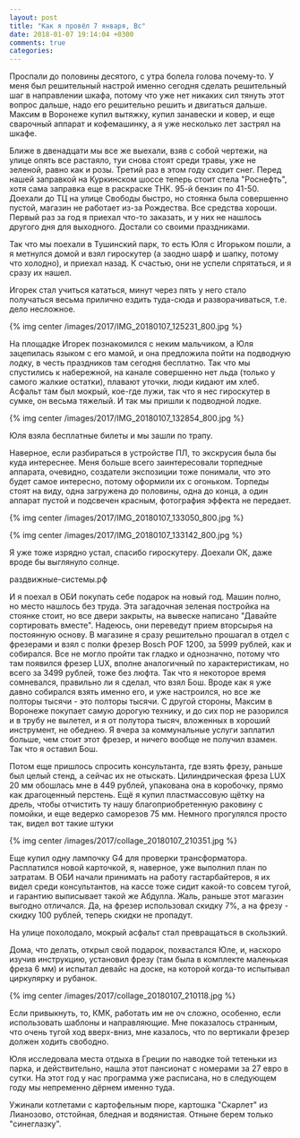 ```yaml
---
layout: post
title: "Как я провёл 7 января, Вс"
date: 2018-01-07 19:14:04 +0300
comments: true
categories: 
---
```

Проспали до половины десятого, с утра болела голова почему-то. У меня был решительный настрой именно сегодня сделать решительный шаг в направлении шкафа, потому что уже нет никаких сил тянуть этот вопрос дальше, надо его решительно решить и двигаться дальше. Максим в Воронеже купил вытяжку, купил занавески и ковер, и еще сварочный аппарат и кофемашинку, а я уже несколько лет застрял на шкафе.

Ближе в двенадцати мы все же выехали, взяв с собой чертежи, на улице опять все растаяло, туи снова стоят среди травы, уже не зеленой, равно как и розы. Третий раз в этом году сходит снег. Перед нашей заправкой на Куркинском шоссе теперь стоит стела "Роснефть", хотя сама заправка еще в раскраске ТНК. 95-й бензин по 41-50. Доехали до ТЦ на улице Свободы быстро, но стоянка была совершенно пустой, магазин не работает из-за Рождества. Все средства хороши. Первый раз за год я приехал что-то заказать, и у них не нашлось другого дня для выходного. Достали со своими праздниками. 

Так что мы поехали в Тушинский парк, то есть Юля с Игорьком пошли, а я метнулся домой и взял гироскутер (а заодно шарф и шапку, потому что холодно), и приехал назад. К счастью, они не успели спрятаться, и я сразу их нашел. 

Игорек стал учиться кататься, минут через пять у него стало получаться весьма прилично ездить туда-сюда и разворачиваться, т.е. дело несложное.

{% img center /images/2017/IMG_20180107_125231_800.jpg %}

На площадке Игорек познакомился с неким мальчиком, а Юля зацепилась языком с его мамой, и она предложила пойти на подводную лодку, в честь праздников там сегодня бесплатно. Так что мы спустились к набережной, на канале совершенно нет льда (только у самого жалкие остатки), плавают уточки, люди кидают им хлеб. Асфальт там был мокрый, кое-где лужи, так что я нес гироскутер в сумке, он весьма тяжелый. И так мы пришли к подводной лодке.

{% img center /images/2017/IMG_20180107_132854_800.jpg %}

Юля взяла бесплатные билеты и мы зашли по трапу. 

Наверное, если разбираться в устройстве ПЛ, то экскрусия была бы куда интереснее. Меня больше всего заинтересовали торпедные аппарата, очевидно, создатели экспозиции тоже понимали, что это будет самое интересно, потому оформили их с огоньком. Торпеды стоят на виду, одна загружена до половины, одна до конца, а один аппарат пустой и подсвечен красным, фотография эффекта не передает.

{% img center /images/2017/IMG_20180107_133050_800.jpg %}

{% img center /images/2017/IMG_20180107_133142_800.jpg %}

Я уже тоже изрядно устал, спасибо гироскутеру. Доехали ОК, даже вроде бы выглянуло солнце.



раздвижные-системы.рф

И я поехал в ОБИ покупать себе подарок на новый год. Машин полно, но место нашлось без труда. Эта загадочная зеленая постройка на стоянке стоит, но все двери закрыты, на вывеске написано "Давайте сортировать вместе". Надеюсь, они переведут прием вторсырья на постоянную основу. В магазине я сразу решительно прошагал в отдел с фрезерами и взял с полки фрезер Bosch POF 1200, за 5999 рублей, как и собирался. Все не могло пройти так гладко и однозначно, потому что там появился фрезер LUX, вполне аналогичный по характеристикам, но всего за 3499 рублей, тоже без люфта. Так что я некоторое время сомневался, правильно ли я сделал, что взял Бош. Вроде как я уже давно собирался взять именно его, и уже настроился, но все же полторы тысячи - это полторы тысячи. С другой стороны, Максим в Воронеже покупает самую дорогую технику, и до сих пор не разорился и в трубу не вылетел, и я от полутора тысяч, вложенных в хороший инструмент, не обеднею. Я вчера за коммунальные услуги заплатил больше, чем стоит этот фрезер, и ничего вообще не получил взамен. Так что я оставил Бош.

Потом еще пришлось спросить консультанта, где взять фрезу, раньше был целый стенд, а сейчас их не отыскать. Цилиндрическая фреза LUX 20 мм обошлась мне в 449 рублей, упакована она в коробочку, прямо как драгоценный перстень. Ещё я купил пластмассовую щётку на дрель, чтобы отчистить ту нашу благоприобретенную раковину с помойки, и еще ведерко саморезов 75 мм. Немного прогулялся просто так, видел вот такие штуки

{% img center /images/2017/collage_20180107_210351.jpg %}

Еще купил одну лампочку G4 для проверки трансформатора. Расплатился новой карточкой, я, наверное, уже выполнил план по затратам. В ОБИ начали принимать на работу гастарбайтеров, я их видел среди консультантов, на кассе тоже сидит какой-то совсем тугой, и гарантию выписывает такой же Абдулла. Жаль, раньше этот магазин выгодно отличался. Да, на фрезер использовал скидку 7%, а на фрезу - скидку 100 рублей, теперь скидки не пропадут.

На улице похолодало, мокрый асфальт стал превращаться в скользкий.

Дома, что делать, открыл свой подарок, похвастался Юле, и, наскоро изучив инструкцию, установил фрезу (там была в комплекте маленькая фреза 6 мм) и испытал девайс на доске, на которой когда-то испытывал циркулярку и рубанок. 

{% img center /images/2017/collage_20180107_210118.jpg %}

Если привыкнуть, то, КМК, работать им не оч сложно, особенно, если использовать шаблоны и направляющие. Мне показалось странным, что очень тугой ход вверх-вниз, мне казалось, что по вертикали фрезер должен ходить свободно.

Юля исследовала места отдыха в Греции по наводке той тетеньки из парка, и действительно, нашла этот пансионат с номерами за 27 евро в сутки. На этот год у нас программа уже расписана, но в следующем году мы непременно дёрнем именно туда.

Ужинали котлетами с картофельным пюре, картошка "Скарлет" из Лианозово, отстойная, бледная и водянистая. Отныне берем только "синеглазку".